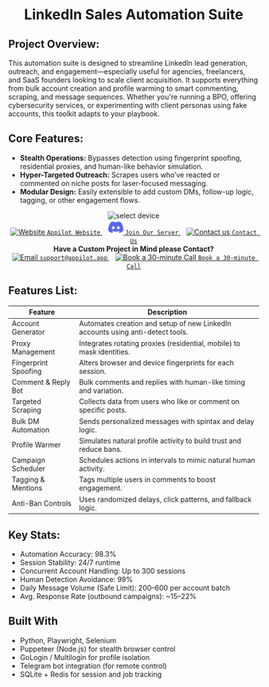 <h1 align="center">LinkedIn Sales Automation Suite</h1>

## Project Overview:
This automation suite is designed to streamline LinkedIn lead generation, outreach, and engagement—especially useful for agencies, freelancers, and SaaS founders looking to scale client acquisition. It supports everything from bulk account creation and profile warming to smart commenting, scraping, and message sequences. Whether you're running a BPO, offering cybersecurity services, or experimenting with client personas using fake accounts, this toolkit adapts to your playbook.


## Core Features:
- **Stealth Operations:** Bypasses detection using fingerprint spoofing, residential proxies, and human-like behavior simulation.
- **Hyper-Targeted Outreach:** Scrapes users who’ve reacted or commented on niche posts for laser-focused messaging.
- **Modular Design:** Easily extensible to add custom DMs, follow-up logic, tagging, or other engagement flows.

<div align="center">
  <img
    src="https://github.com/user-attachments/assets/d200549d-7613-446f-a43b-19a4117ca360"
    alt="select device"
    width="600px"
  />
</div>


<div align="center">
  <a href="https://appilot.app/">
    <img
      alt="Website"
      width="25px"
      src="https://github.com/user-attachments/assets/8e5f3af3-b098-4c1d-980d-df9aebc680d0"
    />
    <code>Appilot Website</code>
  </a>
  &nbsp;&nbsp;
  <a href="https://discord.gg/3CZ5muJdF2">
    <img
      alt="Join Our Server"
      width="30px"
      src="https://github.com/Zeeshanahmad4/RealEstateMate-WhatsApp-Group-Management-Bot/blob/main/discord-icon-svgrepo-com.svg"
    />
    <code>Join Our Server</code>
  </a>
  &nbsp;&nbsp;
  <a href="https://t.me/devpilot1">
    <img
      alt="Contact us"
      width="30px"
      src="https://edent.github.io/SuperTinyIcons/images/svg/telegram.svg"
    />
    <code>Contact Us</code>
  </a>
</div>

<div align="center">
<strong> Have a Custom Project in Mind please Contact?</strong>

<div align="center">
  <a href="mailto:support@appilot.app">
  <img
    alt="Email"
    width="30px"
    src="https://github.com/user-attachments/assets/91c8d428-32b7-4be0-91fa-2e42c902b5b8"
  />
  <code>support@appilot.app</code>
</a>
  &nbsp;&nbsp;
  <a href="https://cal.com/app-pilot-m8i8oo/30min">
  <img
    alt="Book a 30-minute Call"
    width="30px"
    src="https://github.com/user-attachments/assets/cd3e5c7b-3e4e-4bb3-b242-bcc20ee78f13"
  />
  <code>Book a 30-minute Call</code>
</a>
<span>

<div align="left">


## Features List:
| Feature              | Description                                                                    |
| -------------------- | ------------------------------------------------------------------------------ |
| Account Generator    | Automates creation and setup of new LinkedIn accounts using anti-detect tools. |
| Proxy Management     | Integrates rotating proxies (residential, mobile) to mask identities.          |
| Fingerprint Spoofing | Alters browser and device fingerprints for each session.                       |
| Comment & Reply Bot  | Bulk comments and replies with human-like timing and variation.                |
| Targeted Scraping    | Collects data from users who like or comment on specific posts.                |
| Bulk DM Automation   | Sends personalized messages with spintax and delay logic.                      |
| Profile Warmer       | Simulates natural profile activity to build trust and reduce bans.             |
| Campaign Scheduler   | Schedules actions in intervals to mimic natural human activity.                |
| Tagging & Mentions   | Tags multiple users in comments to boost engagement.                           |
| Anti-Ban Controls    | Uses randomized delays, click patterns, and fallback logic.                    |

## Key Stats:
- Automation Accuracy: 98.3%
- Session Stability: 24/7 runtime
- Concurrent Account Handling: Up to 300 sessions
- Human Detection Avoidance: 99%
- Daily Message Volume (Safe Limit): 200–600 per account batch
- Avg. Response Rate (outbound campaigns): ~15–22%

## Built With
- Python, Playwright, Selenium
- Puppeteer (Node.js) for stealth browser control
- GoLogin / Multilogin for profile isolation
- Telegram bot integration (for remote control)
- SQLite + Redis for session and job tracking
